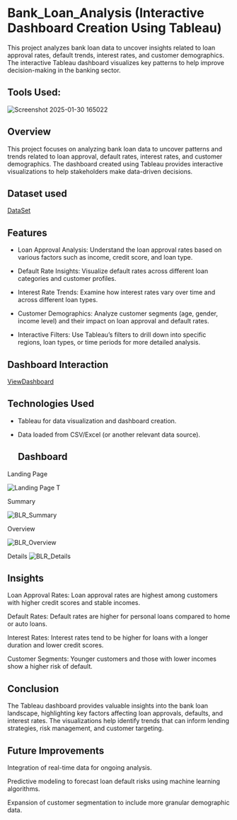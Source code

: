 # Bank_Loan_Analysis (Interactive Dashboard Creation Using Tableau)


This project analyzes bank loan data to uncover insights related to loan approval rates, default trends, interest rates, and customer demographics. The interactive Tableau dashboard visualizes key patterns to help improve decision-making in the banking sector.



## Tools Used:

![Screenshot 2025-01-30 165022](https://github.com/user-attachments/assets/8a6708fa-fa25-4247-b4be-38489f4c0669)





## Overview

This project focuses on analyzing bank loan data to uncover patterns and trends related to loan approval, default rates, interest rates, and customer demographics. The dashboard created using Tableau provides interactive visualizations to help stakeholders make data-driven decisions.



## Dataset used


<a href = "https://github.com/snehap2000/Bank_Loan_Analysis-Tableau/commit/cc74176ad0d5b74f9459d5f115e8a2c2dc887bb6">DataSet</a>



## Features

- Loan Approval Analysis: Understand the loan approval rates based on various factors such as income, credit score, and loan type.

- Default Rate Insights: Visualize default rates across different loan categories and customer profiles.

- Interest Rate Trends: Examine how interest rates vary over time and across different loan types.

- Customer Demographics: Analyze customer segments (age, gender, income level) and their impact on loan approval and default rates.

- Interactive Filters: Use Tableau’s filters to drill down into specific regions, loan types, or time periods for more detailed analysis.



## Dashboard Interaction

  <a href = "https://github.com/snehap2000/Bank_Loan_Analysis-Tableau/commit/cc74176ad0d5b74f9459d5f115e8a2c2dc887bb6">ViewDashboard</a>


## Technologies Used

- Tableau for data visualization and dashboard creation.

- Data loaded from CSV/Excel (or another relevant data source).



  ## Dashboard

Landing Page

  ![Landing Page T](https://github.com/user-attachments/assets/e21e303e-95e2-45da-9fc7-9626695df51b)














Summary

  ![BLR_Summary](https://github.com/user-attachments/assets/17f6b041-96cd-47d9-8bbd-d0c898b7ea92)













Overview

  ![BLR_Overview](https://github.com/user-attachments/assets/6bf10c2e-7f5e-41a7-8910-f2611f03f84e)














Details
![BLR_Details](https://github.com/user-attachments/assets/e6d2df75-0cd8-404c-af74-a59d4f5402ca)















## Insights
Loan Approval Rates: Loan approval rates are highest among customers with higher credit scores and stable incomes.

Default Rates: Default rates are higher for personal loans compared to home or auto loans.

Interest Rates: Interest rates tend to be higher for loans with a longer duration and lower credit scores.

Customer Segments: Younger customers and those with lower incomes show a higher risk of default.




## Conclusion

The Tableau dashboard provides valuable insights into the bank loan landscape, highlighting key factors affecting loan approvals, defaults, and interest rates. The visualizations help identify trends that can inform lending strategies, risk management, and customer targeting.



## Future Improvements
Integration of real-time data for ongoing analysis.

Predictive modeling to forecast loan default risks using machine learning algorithms.

Expansion of customer segmentation to include more granular demographic data.



















